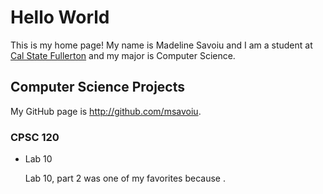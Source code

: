 # Hello World

This is my home page! My name is Madeline Savoiu and I am a student at [Cal State Fullerton](http://www.fullerton.edu/) and my major is Computer Science.

## Computer Science Projects

My GitHub page is http://github.com/msavoiu.

### CPSC 120

* Lab 10

    Lab 10, part 2 was one of my favorites because .
